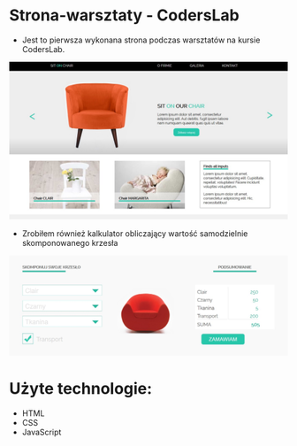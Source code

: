 # Strona-warsztaty - CodersLab

* Jest to pierwsza wykonana strona podczas warsztatów na kursie CodersLab.

<img alt="Logo" src="https://github.com/ptaszek1/Site-Sit-on-chair/blob/master/images/site-img1.jpg" width="600">


* Zrobiłem również kalkulator obliczający wartość samodzielnie skomponowanego krzesła

<img alt="Logo" src="https://github.com/ptaszek1/Site-Sit-on-chair/blob/master/images/site-img2.jpg" width="600">

# Użyte technologie:

<ul>
<li>HTML</li>
<li>CSS</li>
<li>JavaScript</li>
</ul>